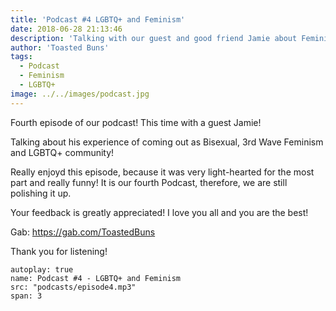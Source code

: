 ```yaml
---
title: 'Podcast #4 LGBTQ+ and Feminism'
date: 2018-06-28 21:13:46
description: 'Talking with our guest and good friend Jamie about Feminism and being a member of the LGBTQ community'
author: 'Toasted Buns'
tags:
  - Podcast
  - Feminism
  - LGBTQ+
image: ../../images/podcast.jpg
---
```


Fourth episode of our podcast! This time with a guest Jamie!

Talking about his experience of coming out as Bisexual, 3rd Wave
Feminism and LGBTQ+ community!

Really enjoyd this episode, because it was very light-hearted for the most part and really funny!
It is our fourth Podcast, therefore, we are still polishing it up.

Your feedback is greatly appreciated!
I love you all and you are the best!

Gab: https://gab.com/ToastedBuns
 

<script async src="//pagead2.googlesyndication.com/pagead/js/adsbygoogle.js"></script><ins class="adsbygoogle" style="display:block; text-align:center;"  data-ad-layout="in-article"  data-ad-format="fluid"  data-ad-client="ca-pub-2164900147810573"  data-ad-slot="8817307412"></ins><script>(adsbygoogle = window.adsbygoogle || []).push({});</script>

Thank you for listening!

 

```audio
autoplay: true
name: Podcast #4 - LGBTQ+ and Feminism
src: "podcasts/episode4.mp3"
span: 3
```
